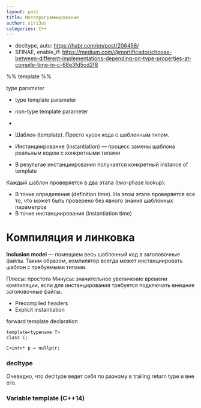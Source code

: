 ```yaml
---
layout: post
title: Метапрограммирование
author: siri3us
categories: C++
---
```


* decltype, auto: <https://habr.com/en/post/206458/>
* SFINAE, enable_if: <https://medium.com/@mortificador/choose-between-different-implementations-depending-on-type-properties-at-compile-time-in-c-68e3fd5cd2f8>

%%
template <typename T>
%%

type parameter

* type template parameter
* non-type template parameter
* 


* Шаблон (template). Просто кусок кода с шаблонным типом.
* Инстанциирование (instantiation) &mdash; процесс замены шаблона реальным кодом с конкретными типами
* В результае инстанциирования получается конкретный instance of template


Каждый шаблон проверяется в два этапа (two-phase lookup):
* В точке определения (definition time). На этом этапе проверяется все то, что может быть проверено без
явного знания шаблонных параметров
* В точке инстанциирования (instantiation time)

# Компиляция и линковка
**Inclusion model** &mdash; помещаем весь шаблонный код в заголовочные файлы. Таким образом, компилятор всегда может инстанциировать шаблон с требуемыми типами.

Плюсы: простота
Минусы: значительное увеличение времени компиляции, если для инстанцирования требуется подключать внешние заголовочные файлы.

* Precompiled headers
* Explicit instantiation


forward template declaration
```
template<typename T>
class C;

C<int>* p = nullptr;
```


### decltype

Очевидно, что decltype ведет себя по разному в trailing return type и вне его.

### Variable template (C++14)
